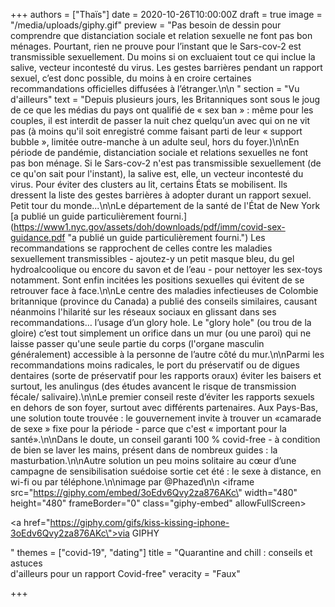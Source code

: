 +++
authors = ["Thaïs"]
date = 2020-10-26T10:00:00Z
draft = true
image = "/media/uploads/giphy.gif"
preview = "Pas besoin de dessin pour comprendre que distanciation sociale et relation sexuelle ne font pas bon ménages. Pourtant, rien ne prouve pour l’instant que le Sars-cov-2 est transmissible sexuellement. Du moins si on excluaient tout ce qui inclue la salive, vecteur incontesté du virus. Les gestes barrières pendant un rapport sexuel, c’est donc possible, du moins à en croire certaines recommandations officielles diffusées à l’étranger.\n\n    "
section = "Vu d'ailleurs"
text = "Depuis plusieurs jours, les Britanniques sont sous le joug de ce que les médias du pays ont qualifié de « sex ban » : même pour les couples, il est interdit de passer la nuit chez quelqu’un avec qui on ne vit pas (à moins qu'il soit enregistré comme faisant parti de leur « support bubble », limitée outre-manche à un adulte seul, hors du foyer.)\n\nEn période de pandémie, distanciation sociale et relations sexuelles ne font pas bon ménage. Si le Sars-cov-2 n'est pas transmissible sexuellement (de ce qu'on sait pour l'instant), la salive est, elle, un vecteur incontesté du virus. Pour éviter des clusters au lit, certains États se mobilisent. Ils dressent la liste des gestes barrières à adopter durant un rapport sexuel. Petit tour du monde...\n\nLe département de la santé de l'État de New York [a publié un guide particulièrement fourni.](https://www1.nyc.gov/assets/doh/downloads/pdf/imm/covid-sex-guidance.pdf \"a publié un guide particulièrement fourni.\") Les recommandations se rapprochent de celles contre les maladies sexuellement transmissibles - ajoutez-y un petit masque bleu, du gel hydroalcoolique ou encore du savon et de l’eau - pour nettoyer les sex-toys notamment. Sont enfin incitées les positions sexuelles qui évitent de se retrouver face à face.\n\nLe centre des maladies infectieuses de Colombie britannique (province du Canada) a publié des conseils similaires, causant néanmoins l'hilarité sur les réseaux sociaux en glissant dans ses recommandations… l’usage d’un glory hole. Le \"glory hole\" (ou trou de la gloire) c’est tout simplement un orifice dans un mur (ou une paroi) qui ne laisse passer qu'une seule partie du corps (l'organe masculin généralement) accessible à la personne de l’autre côté du mur.\n\nParmi les recommandations moins radicales, le port du préservatif ou de digues dentaires (sorte de préservatif pour les rapports oraux) éviter les baisers et surtout, les anulingus (des études avancent le risque de transmission fécale/ salivaire).\n\nLe premier conseil reste d’éviter les rapports sexuels en dehors de son foyer, surtout avec différents partenaires. Aux Pays-Bas, une solution toute trouvée : le gouvernement  invite à trouver un «camarade de sexe » fixe pour la période - parce que c'est « important pour la santé».\n\nDans le doute, un conseil garanti 100 % covid-free - à condition de bien se laver les mains, présent dans de nombreux guides : la masturbation.\n\nAutre solution un peu moins solitaire au cœur d’une campagne de sensibilisation suédoise sortie cet été : le sexe à distance, en wi-fi ou par téléphone.\n\nimage par @Phazed\n\n    <iframe src=\"https://giphy.com/embed/3oEdv6Qvy2za876AKc\" width=\"480\" height=\"480\" frameBorder=\"0\" class=\"giphy-embed\" allowFullScreen></iframe><p><a href=\"https://giphy.com/gifs/kiss-kissing-iphone-3oEdv6Qvy2za876AKc\">via GIPHY</a></p>"
themes = ["covid-19", "dating"]
title = "Quarantine and chill : conseils et astuces<br />d'ailleurs pour un rapport Covid-free"
veracity = "Faux"

+++
